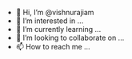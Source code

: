 - 👋 Hi, I’m @vishnurajiam
- 👀 I’m interested in ...
- 🌱 I’m currently learning ...
- 💞️ I’m looking to collaborate on ...
- 📫 How to reach me ...

<!---
vishnurajiam/vishnurajiam is a ✨ special ✨ repository because its `README.md` (this file) appears on your GitHub profile.
You can click the Preview link to take a look at your changes.
--->
